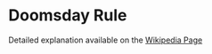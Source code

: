 # Doomsday Rule
Detailed explanation available on the [Wikipedia Page]

[Wikipedia Page]: http://www.reddit.com
